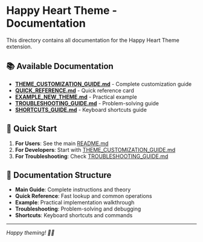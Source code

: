 # Happy Heart Theme - Documentation

This directory contains all documentation for the Happy Heart Theme extension.

## 📚 Available Documentation

- **[THEME_CUSTOMIZATION_GUIDE.md](THEME_CUSTOMIZATION_GUIDE.md)** - Complete customization guide
- **[QUICK_REFERENCE.md](QUICK_REFERENCE.md)** - Quick reference card
- **[EXAMPLE_NEW_THEME.md](EXAMPLE_NEW_THEME.md)** - Practical example
- **[TROUBLESHOOTING_GUIDE.md](TROUBLESHOOTING_GUIDE.md)** - Problem-solving guide
- **[SHORTCUTS_GUIDE.md](SHORTCUTS_GUIDE.md)** - Keyboard shortcuts guide

## 🚀 Quick Start

1. **For Users**: See the main [README.md](../README.md)
2. **For Developers**: Start with [THEME_CUSTOMIZATION_GUIDE.md](THEME_CUSTOMIZATION_GUIDE.md)
3. **For Troubleshooting**: Check [TROUBLESHOOTING_GUIDE.md](TROUBLESHOOTING_GUIDE.md)

## 📖 Documentation Structure

- **Main Guide**: Complete instructions and theory
- **Quick Reference**: Fast lookup and common operations  
- **Example**: Practical implementation walkthrough
- **Troubleshooting**: Problem-solving and debugging
- **Shortcuts**: Keyboard shortcuts and commands

---

*Happy theming! 🎨✨*
